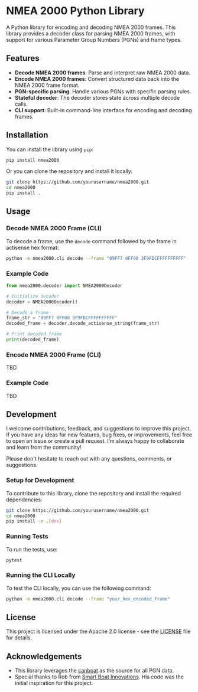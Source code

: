 
# NMEA 2000 Python Library

A Python library for encoding and decoding NMEA 2000 frames. This library provides a decoder class for parsing NMEA 2000 frames, with support for various Parameter Group Numbers (PGNs) and frame types.

## Features

- **Decode NMEA 2000 frames**: Parse and interpret raw NMEA 2000 data.
- **Encode NMEA 2000 frames**: Convert structured data back into the NMEA 2000 frame format.
- **PGN-specific parsing**: Handle various PGNs with specific parsing rules.
- **Stateful decoder**: The decoder stores state across multiple decode calls.
- **CLI support**: Built-in command-line interface for encoding and decoding frames.

## Installation

You can install the library using `pip`:

```bash
pip install nmea2000
```

Or you can clone the repository and install it locally:

```bash
git clone https://github.com/yourusername/nmea2000.git
cd nmea2000
pip install .
```

## Usage

### Decode NMEA 2000 Frame (CLI)

To decode a frame, use the `decode` command followed by the frame in actisense hex format:

```bash
python -m nmea2000.cli decode --frame "09FF7 0FF00 3F9FDCFFFFFFFFFF"
```

### Example Code

```python
from nmea2000.decoder import NMEA2000Decoder

# Initialize decoder
decoder = NMEA2000Decoder()

# Decode a frame
frame_str = "09FF7 0FF00 3F9FDCFFFFFFFFFF"
decoded_frame = decoder.decode_actisense_string(frame_str)

# Print decoded frame
print(decoded_frame)
```

### Encode NMEA 2000 Frame (CLI)
TBD
<!-- You can also encode data into NMEA 2000 frames using the `encode` command:

```bash
python -m nmea2000.cli encode --data "your_data_to_encode"
``` -->

### Example Code
TBD
<!-- ```python
from nmea2000.encoder import NMEA2000Encoder

# Initialize encoder
encoder = NMEA2000Encoder()

# Data to encode
data = {"manufacturer_code": 1234, "pgn": 65280, "payload": "example_payload"}

# Encode to NMEA 2000 frame
encoded_frame = encoder.encode_pgn_65280(data)

# Print encoded frame
print(encoded_frame)
``` -->

## Development
I welcome contributions, feedback, and suggestions to improve this project. If you have any ideas for new features, bug fixes, or improvements, feel free to open an issue or create a pull request. I’m always happy to collaborate and learn from the community!

Please don't hesitate to reach out with any questions, comments, or suggestions.

### Setup for Development

To contribute to this library, clone the repository and install the required dependencies:

```bash
git clone https://github.com/yourusername/nmea2000.git
cd nmea2000
pip install -e .[dev]
```

### Running Tests

To run the tests, use:

```bash
pytest
```

### Running the CLI Locally

To test the CLI locally, you can use the following command:

```bash
python -m nmea2000.cli decode --frame "your_hex_encoded_frame"
```

## License

This project is licensed under the Apache 2.0 license - see the [LICENSE](LICENSE) file for details.

## Acknowledgements

- This library leverages the [canboat](https://github.com/canboat/canboat) as the source for all PGN data.
- Special thanks to Rob from [Smart Boat Innovations](https://github.com/SmartBoatInnovations/). His code was the initial inspiration for this project.
